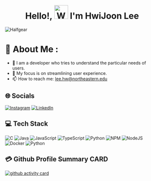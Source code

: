 <h1 align="center"> Hello!, <img src="https://raw.githubusercontent.com/nixin72/nixin72/master/wave.gif" 
         alt="Waving hand animated gif"
         height="45"
         width="45" /> I'm HwiJoon Lee</h1>

<p align="left"> <img src="https://komarev.com/ghpvc/?username=Halfgear&label=Views&color=blue&style=plastic&style=for-the-badge" alt="Halfgear" /> </p>

# 💫 About Me :
- 🔭 I am a developer who tries to understand the particular needs of users. 
- 💬 My focus is on streamlining user experience.
- 📫 How to reach me: lee.hw@northeastern.edu

## 🌐 Socials
[![Instagram](https://img.shields.io/badge/Instagram-E4405F?style=for-the-badge&logo=instagram&logoColor=white)](https://www.instagram.com/joonlh/) [![LinkedIn](https://img.shields.io/badge/LinkedIn-0077B5?style=for-the-badge&logo=linkedin&logoColor=white)](linkedin.com/in/lee-hwi-joon-3004401a4) 

## 💻 Tech Stack
![C](https://img.shields.io/badge/c%23-%23239120.svg?style=for-the-badge&logo=c-sharp&logoColor=white) ![Java](https://img.shields.io/badge/java-%23ED8B00.svg?style=for-the-badge&logo=java&logoColor=white) ![JavaScript](https://img.shields.io/badge/javascript-%23323330.svg?style=for-the-badge&logo=javascript&logoColor=%23F7DF1E) ![TypeScript](https://img.shields.io/badge/typescript-%23007ACC.svg?style=for-the-badge&logo=typescript&logoColor=white) ![Python](https://img.shields.io/badge/python-3670A0?style=for-the-badge&logo=python&logoColor=ffdd54) ![NPM](https://img.shields.io/badge/NPM-%23000000.svg?style=for-the-badge&logo=npm&logoColor=white) ![NodeJS](https://img.shields.io/badge/node.js-6DA55F?style=for-the-badge&logo=node.js&logoColor=white) ![Docker](https://img.shields.io/badge/docker-%230db7ed.svg?style=for-the-badge&logo=docker&logoColor=white) ![Python](https://img.shields.io/badge/python-%230db7ed.svg?style=for-the-badge&logo=python&logoColor=white)

## 💳 Github Profile Summary CARD
[![github activity card](https://github-profile-summary-cards.vercel.app/api/cards/profile-details?username=halfgear&theme=vue)](https://jooncode.com/)
